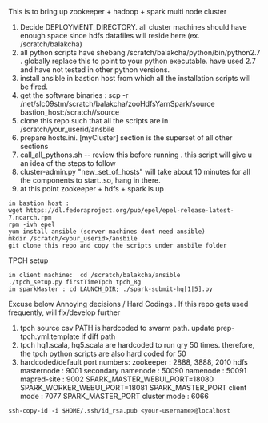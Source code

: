 
This is to bring up zookeeper + hadoop + spark multi node cluster

1. Decide DEPLOYMENT_DIRECTORY.  all cluster machines should have enough space since hdfs datafiles will reside here (ex. /scratch/balakcha)
2. all python scripts have shebang  /scratch/balakcha/python/bin/python2.7 . globally replace this to point to your python executable.
have used 2.7 and have not tested in other python versions.
3. install ansible in bastion host from which all the installation scripts will be fired. 
4. get the software binaries : scp  -r /net/slc09stm/scratch/balakcha/zooHdfsYarnSpark/source bastion_host:/scratch/<userid>/source
5. clone this repo such that all the scripts are in /scratch/your_userid/ansbile 
6. prepare hosts.ini. [myCluster] section is the superset of all other sections
7. call_all_pythons.sh -- review this before running . this script will give u an idea of the steps to follow 
8. cluster-admin.py "new_set_of_hosts"  will take about 10 minutes for all the components to start..so,  hang in there.
9. at this point zookeeper + hdfs + spark  is up
```
in bastion host :
wget https://dl.fedoraproject.org/pub/epel/epel-release-latest-7.noarch.rpm
rpm -ivh epel
yum install ansible (server machines dont need ansible)
mkdir /scratch/<your_userid>/ansbile   
git clone this repo and copy the scripts under ansbile folder
```

TPCH setup

```
in client machine:  cd /scratch/balakcha/ansible
./tpch_setup.py firstTimeTpch tpch_8g
in sparkMaster : cd LAUNCH_DIR; ./spark-submit-hq[1|5].py

```


Excuse below Annoying decisions / Hard Codings . If this repo gets used frequently, will fix/develop further
1. tpch source csv PATH is hardcoded to swarm path. update prep-tpch.yml.template if diff path
2. tpch hq1.scala, hq5.scala are hardcoded to run qry 50 times. therefore, the tpch python scripts are also hard coded for 50
3. hardcoded/default port numbers:
zookeeper : 2888, 3888, 2010
hdfs masternode : 9001
secondary namenode : 50090
namenode : 50091
mapred-site : 9002
SPARK_MASTER_WEBUI_PORT=18080
SPARK_WORKER_WEBUI_PORT=18081
SPARK_MASTER_PORT client mode : 7077
SPARK_MASTER_PORT cluster mode : 6066

 
```
ssh-copy-id -i $HOME/.ssh/id_rsa.pub <your-username>@localhost
```
